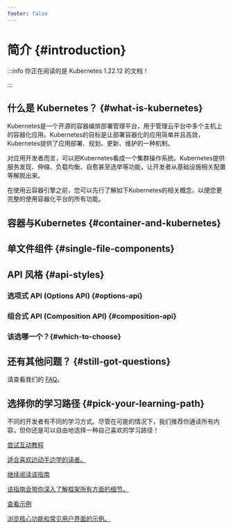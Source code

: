 ```yaml
---
footer: false
---
```


# 简介 {#introduction}

:::info 你正在阅读的是 Kubernetes 1.22.12 的文档！

:::

## 什么是 Kubernetes？ {#what-is-kubernetes}

Kubernetes是一个开源的容器编排部署管理平台，用于管理云平台中多个主机上的容器化应用。Kubernetes的目标是让部署容器化的应用简单并且高效，Kubernetes提供了应用部署、规划、更新、维护的一种机制。

对应用开发者而言，可以把Kubernetes看成一个集群操作系统。Kubernetes提供服务发现、伸缩、负载均衡、自愈甚至选举等功能，让开发者从基础设施相关配置等解脱出来。


在使用云容器引擎之前，您可以先行了解如下Kubernetes的相关概念，以便您更完整的使用容器化平台的所有功能。



## 容器与Kubernetes {#container-and-kubernetes}



## 单文件组件 {#single-file-components}



## API 风格 {#api-styles}


### 选项式 API (Options API) {#options-api}


### 组合式 API (Composition API) {#composition-api}



### 该选哪一个？{#which-to-choose}



## 还有其他问题？ {#still-got-questions}

请查看我们的 [FAQ](/about/faq)。

## 选择你的学习路径 {#pick-your-learning-path}

不同的开发者有不同的学习方式。尽管在可能的情况下，我们推荐你通读所有内容，但你还是可以自由地选择一种自己喜欢的学习路径！

<div class="vt-box-container next-steps">
  <a class="vt-box" href="/tutorial/">
    <p class="next-steps-link">尝试互动教程</p>
    <p class="next-steps-caption">适合喜欢边动手边学的读者。</p>
  </a>
  <a class="vt-box" href="/guide/quick-start.html">
    <p class="next-steps-link">继续阅读该指南</p>
    <p class="next-steps-caption">该指南会带你深入了解框架所有方面的细节。</p>
  </a>
  <a class="vt-box" href="/examples/">
    <p class="next-steps-link">查看示例</p>
    <p class="next-steps-caption">浏览核心功能和常见用户界面的示例。</p>
  </a>
</div>
